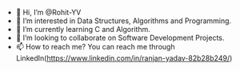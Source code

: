 - 👋 Hi, I’m @Rohit-YV
- 👀 I’m interested in Data Structures, Algorithms and Programming.
- 🌱 I’m currently learning C and Algorithm.
- 💞️ I’m looking to collaborate on Software Development Projects.
- 📫 How to reach me? You can reach me through LinkedIn(https://www.linkedin.com/in/ranjan-yadav-82b28b249/)

<!---
Rohit-YV/Rohit-YV is a ✨ special ✨ repository because its `README.md` (this file) appears on your GitHub profile.
You can click the Preview link to take a look at your changes.
--->
